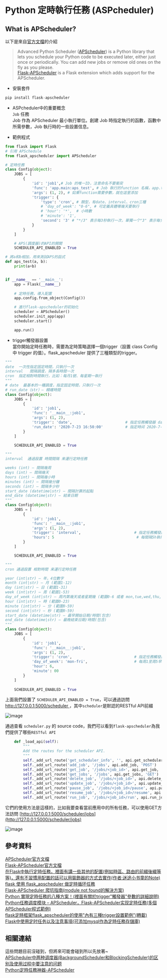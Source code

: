 # Python 定時執行任務 (ASPcheduler)
## What is APScheduler?
以下是來自[官方文檔](https://pypi.org/project/APScheduler/#id1)的介紹
>Advanced Python Scheduler ([APScheduler](https://apscheduler.readthedocs.io/en/3.x/)) is a Python library that lets you schedule your Python code to be executed later, either just once or periodically. You can add new jobs or remove old ones on the fly as you please.  
[Flask-APScheduler](https://viniciuschiele.github.io/flask-apscheduler/index.html) is a Flask extension which adds support for the APScheduler.

- 安裝套件
```python
pip install flask-apscheduler
```
- ASPcheduler中的重要概念  
`Job` 任務  
Job 作為 APScheduler 最小執行單位。創建 Job 時指定執行的函數，函數中所需參數，Job 執行時的一些設置信息。  

- 範例程式
```python
from flask import Flask
# 引用 APSchedule
from flask_apscheduler import APScheduler

# 定時任務
class Config(object):
    JOBS = [
        {
            'id': 'job1',# Job 的唯一ID，注意命名不要衝突
            'func': 'app.main:aps_test', # Job 執行的function 名稱，app.test 就是 app下面的`main.py` 文件，`asp_test` 是方法名稱。文件module和method之間用冒號":"，而不是用英文的"."
            'args': (1, 2), # 如果function需要參數，就在這里添加
            'trigger': {
                'type': 'cron', # 類型，有date、interval、cron三種
                # 'day_of_week': "0-6", # 可定義具體哪幾天要執行
                # 'hour': '*',  # 小時數
                # 'minute': '1',
                'second': '3' # "*/3" 表示每3秒執行一次，單獨一个"3" 表示每分鐘的3秒。現在就是每一分鐘的第3秒時循環執行。
            }
        }
    ]

    # APS(調度器)的API的開關
    SCHEDULER_API_ENABLED = True

# 將a和b相加，用來測試APS的函式
def aps_test(a, b):
    print(a+b)


if __name__ == '__main__':
    app = Flask(__name__)
    
    # 定時任務，導入配置
    app.config.from_object(Config())

    # 進行flask-apscheduler的初始化
    scheduler = APScheduler()
    scheduler.init_app(app)
    scheduler.start()

    app.run()

```

- trigger觸發器設置  
當你開始定時任務時，需要為定時策略選擇一個trigger（設置 class Config 中 trigger 的值）。flask_apscheduler 提供了三種類型的trigger。
```python
"""
date  一次性指定固定時間，只執行一次
interval   間隔調度，隔多長時間一次
cron  指定相對時間執行，比如：每月1號、每星期一執行
"""
# date  最基本的一種調度，指定固定時間，只執行一次
# run_date（str）– 精確時間
class Config(object):
    JOBS = [
        {
            'id': 'job1',                
            'func': '__main__:job1',          
            'args': (1, 2),              
            'trigger': 'date',                        # 指定任務觸發器 date 
            'run_date': '2020-7-23 16:50:00'          # 指定時间 2020-7-23 16:50:00 執行
        }
    ]

    SCHEDULER_API_ENABLED = True
```

```python
"""
interval  通過設置 時間間隔 来運行定時任務

weeks (int) – 間隔幾周
days (int) – 間隔幾天
hours (int) – 間隔幾小時
minutes (int) – 間隔幾分鐘
seconds (int) – 間隔多少秒
start_date (datetime|str) – 間隔計算的起點
end_date (datetime|str) – 結束日期
"""
class Config(object):
    JOBS = [
        {
            'id': 'job1',                
            'func': '__main__:job1',          
            'args': (1, 2),              
            'trigger': 'interval',                        # 指定任務觸發器 interval
            'hours': 5                                     # 每間隔5h執行一次
        }
    ]

    SCHEDULER_API_ENABLED = True
```

```python 
"""
cron 通過設置 相對時間 来運行定時任務

year (int|str) – 年，4位數字
month (int|str) – 月 (範圍1-12)
day (int|str) – 日 (範圍1-31)
week (int|str) – 周 (範圍1-53)
day_of_week (int|str) – 周内第幾天或者星期幾 (範圍0-6 或者 mon,tue,wed,thu,fri,sat,sun，使用名稱可能會報錯，建議使用數字)
hour (int|str) – 時 (範圍0-23)
minute (int|str) – 分 (範圍0-59)
second (int|str) – 秒 (範圍0-59)
start_date (datetime|str) – 最早開始日期/時間(包含)
end_date (datetime|str) – 最晚結束日期/時間(包含)
"""
class Config(object):
    JOBS = [
        {
            'id': 'job1',                
            'func': '__main__:job1',          
            'args': (1, 2),              
            'trigger': 'cron',                            # 指定任務觸發器 cron
            'day_of_week': 'mon-fri',                     # 每周1至周5早上6點執行 
            'hour': 6,
            'minute': 00                                    
        }
    ]
    
    SCHEDULER_API_ENABLED = True
```

上面我們設置了 `SCHEDULER_API_ENABLED = True`，可以通過訪問 [http://127.0.0.1:5000/scheduler ](http://127.0.0.1:5000/scheduler)，其中`scheduler`是默認的RESTful API前綴  

![image](https://github.com/daoxuewu/my-cs-note/blob/master/python/APScheduler_RESTful.PNG)  

通過查看 `scheduler.py` 的 source code，我們可以看到`flask-apscheduler`為我們提供了哪些`RESTful API`
```python
    def _load_api(self):
        """
        Add the routes for the scheduler API.
        """
        self._add_url_route('get_scheduler_info', '', api.get_scheduler_info, 'GET')
        self._add_url_route('add_job', '/jobs', api.add_job, 'POST')
        self._add_url_route('get_job', '/jobs/<job_id>', api.get_job, 'GET')
        self._add_url_route('get_jobs', '/jobs', api.get_jobs, 'GET')
        self._add_url_route('delete_job', '/jobs/<job_id>', api.delete_job, 'DELETE')
        self._add_url_route('update_job', '/jobs/<job_id>', api.update_job, 'PATCH')
        self._add_url_route('pause_job', '/jobs/<job_id>/pause', api.pause_job, 'POST')
        self._add_url_route('resume_job', '/jobs/<job_id>/resume', api.resume_job, 'POST')
        self._add_url_route('run_job', '/jobs/<job_id>/run', api.run_job, 'POST')
```
它們的使用方法是這樣的，比如我要查看當前應用中的所有任務，可以使用GET方法訪問 [http://127.0.0.1:5000/scheduler/jobs](http://127.0.0.1:5000/scheduler/jobs)  

![image](https://github.com/daoxuewu/my-cs-note/blob/master/python/APScheduler_all_jobs.PNG)


## 參考資料
[APScheduler官方文檔](https://apscheduler.readthedocs.io/en/3.x/)  
[Flask-APScheduler官方文檔](https://viniciuschiele.github.io/flask-apscheduler/index.html)  
[在Flask中執行定時任務，裡面有講一些其他的配置(例如時區、路由的前綴後綴等等)，還有不習慣用配置的話可以用裝飾器的方式去實作(作者:迷途小书童的Note)](https://juejin.cn/post/6999817649291001887)  
[flask 使用 flask_apscheduler 做定時循环任務](https://segmentfault.com/a/1190000021245279)  
[Flask-APScheduler 爬坑指南(module not found的解決方案)](https://www.jianshu.com/p/2628f566b31c?u_atoken=594769e5-a129-419d-a665-7e398dd512de&u_asession=01a9YruDu67N1BGgI2H5xEPw3ZduJ-3IVGGJM6e1Z_82r52bXMU6piWNKRiYn-1raKX0KNBwm7Lovlpxjd_P_q4JsKWYrT3W_NKPr8w6oU7K9DZOSciAnCsYLlLE271k_jnHmbkqVcEgdObpAroqY1_GBkFo3NEHBv0PZUm6pbxQU&u_asig=059tO55TWQmGNgVVdK2i_mh2HSglvAvpMC9n4MucpPwQLQ6IJCbJkKc9lZVTK3ymH66M5fQeI5e173iq-EKFnn0j1r84ySwhkBWmrDFRQRp5xDZhAkQEeazvLX9VUIHDls7jAayolQNNF_IcOYAg4jY8_CfRYmg1oidYL1CnPkseT9JS7q8ZD7Xtz2Ly-b0kmuyAKRFSVJkkdwVUnyHAIJzSoDFm_nCmPKOfNsu88Pkj-bzyryXDnJcK7ScIOO55GJ6xbSxAaWh9ph0bRUFW-6vO3h9VXwMyh6PgyDIVSG1W8mfiLo-yz9Xoo-KQpZ55AnW9p7hkxq5Nnkc59BnFNJ_IsEeOrvhD-TkgKw9AK9KUzF_np1q_4Yu5yEbxvnu6z2mWspDxyAEEo4kbsryBKb9Q&u_aref=7NlKP9mrlEqYOndwDn53FO4L9HM%3D)  
[Python 實現定時任務的八種方案！(裡面有關於trigger"觸發器"參數的詳細說明)](https://www.readfog.com/a/1648168828734115840)  
[Python任務调度模块 – APScheduler，Flask-APScheduler实现定時任務(多個APScheduler程式範例)](https://cloud.tencent.com/developer/article/1172218)  
[flask定時框架flask_apscheduler的使用"內有三種trigger設置範例"(轉載)](https://blog.51cto.com/u_15127518/4523657)  
[Flask中使用定时任务以及注意事項(可添加mysql作為定時任務存儲庫)](https://blog.csdn.net/study_in/article/details/106888201)
## 相關連結
這些問題目前沒碰到，但將來可能會碰到所以先放著~  
[APScheduler中两种调度器(BackgroundScheduler和BlockingScheduler)的区别及使用过程中要注意的问题](https://blog.csdn.net/ybdesire/article/details/82228840)  
[Python定時任務神器-APScheduler](https://cloud.tencent.com/developer/article/1506679?from=article.detail.1172218)
